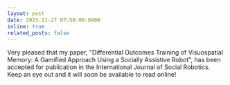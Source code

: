 ```yaml
---
layout: post
date: 2023-11-27 07:59:00-0400
inline: true
related_posts: false
---
```


Very pleased that my paper, "Differential Outcomes Training of Visuospatial Memory: A Gamified Approach Using a Socially Assistive Robot", has been accepted for publication in the International Journal of Social Robotics. Keep an eye out and it will soon be available to read online!